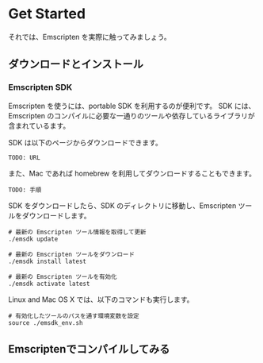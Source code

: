 # Get Started

それでは、Emscripten を実際に触ってみましょう。

## ダウンロードとインストール

### Emscripten SDK

Emscripten を使うには、portable SDK を利用するのが便利です。
SDK には、Emscripten のコンパイルに必要な一通りのツールや依存しているライブラリが含まれているます。

SDK は以下のページからダウンロードできます。

```
TODO: URL
```

また、Mac であれば homebrew を利用してダウンロードすることもできます。

```
TODO: 手順
```

SDK をダウンロードしたら、SDK のディレクトリに移動し、Emscripten ツールをダウンロードします。

```
# 最新の Emscripten ツール情報を取得して更新
./emsdk update
```

```
# 最新の Emscripten ツールをダウンロード
./emsdk install latest
```

```
# 最新の Emscripten ツールを有効化
./emsdk activate latest
```


Linux and Mac OS X では、以下のコマンドも実行します。
```
# 有効化したツールのパスを通す環境変数を設定
source ./emsdk_env.sh
```

## Emscriptenでコンパイルしてみる


